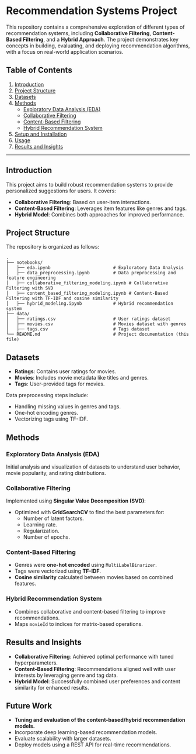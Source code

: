 # Recommendation Systems Project

This repository contains a comprehensive exploration of different types of recommendation systems, including **Collaborative Filtering**, **Content-Based Filtering**, and a **Hybrid Approach**. The project demonstrates key concepts in building, evaluating, and deploying recommendation algorithms, with a focus on real-world application scenarios.

## Table of Contents

1. [Introduction](#introduction)
2. [Project Structure](#project-structure)
3. [Datasets](#datasets)
4. [Methods](#methods)
    - [Exploratory Data Analysis (EDA)](#exploratory-data-analysis)
    - [Collaborative Filtering](#collaborative-filtering)
    - [Content-Based Filtering](#content-based-filtering)
    - [Hybrid Recommendation System](#hybrid-recommendation-system)
5. [Setup and Installation](#setup-and-installation)
6. [Usage](#usage)
7. [Results and Insights](#results-and-insights)

---

## Introduction

This project aims to build robust recommendation systems to provide personalized suggestions for users. It covers:
- **Collaborative Filtering**: Based on user-item interactions.
- **Content-Based Filtering**: Leverages item features like genres and tags.
- **Hybrid Model**: Combines both approaches for improved performance.

## Project Structure

The repository is organized as follows:
```plaintext
.
├── notebooks/
│   ├── eda.ipynb                        # Exploratory Data Analysis
│   ├── data_preprocessing.ipynb         # Data preprocessing and feature engineering
│   ├── collaborative_filtering_modeling.ipynb # Collaborative Filtering with SVD
│   ├── content_based_filtering_modeling.ipynb # Content-Based Filtering with TF-IDF and cosine similarity
│   ├── hybrid_modeling.ipynb            # Hybrid recommendation system
├── data/
│   ├── ratings.csv                      # User ratings dataset
│   ├── movies.csv                       # Movies dataset with genres
│   ├── tags.csv                         # Tags dataset
└── README.md                            # Project documentation (this file)
```
## Datasets

- **Ratings**: Contains user ratings for movies.
- **Movies**: Includes movie metadata like titles and genres.
- **Tags**: User-provided tags for movies.

Data preprocessing steps include:
- Handling missing values in genres and tags.
- One-hot encoding genres.
- Vectorizing tags using TF-IDF.

## Methods

### Exploratory Data Analysis (EDA)
Initial analysis and visualization of datasets to understand user behavior, movie popularity, and rating distributions.

### Collaborative Filtering
Implemented using **Singular Value Decomposition (SVD)**:
- Optimized with **GridSearchCV** to find the best parameters for:
  - Number of latent factors.
  - Learning rate.
  - Regularization.
  - Number of epochs.

### Content-Based Filtering
- Genres were **one-hot encoded** using `MultiLabelBinarizer`.
- Tags were vectorized using **TF-IDF**.
- **Cosine similarity** calculated between movies based on combined features.

### Hybrid Recommendation System
- Combines collaborative and content-based filtering to improve recommendations.
- Maps `movieId` to indices for matrix-based operations.

## Results and Insights

- **Collaborative Filtering**: Achieved optimal performance with tuned hyperparameters.
- **Content-Based Filtering**: Recommendations aligned well with user interests by leveraging genre and tag data.
- **Hybrid Model**: Successfully combined user preferences and content similarity for enhanced results.

## Future Work

- **Tuning and evaluation of the content-based/hybrid recommendation models.**
- Incorporate deep learning-based recommendation models.
- Evaluate scalability with larger datasets.
- Deploy models using a REST API for real-time recommendations.
